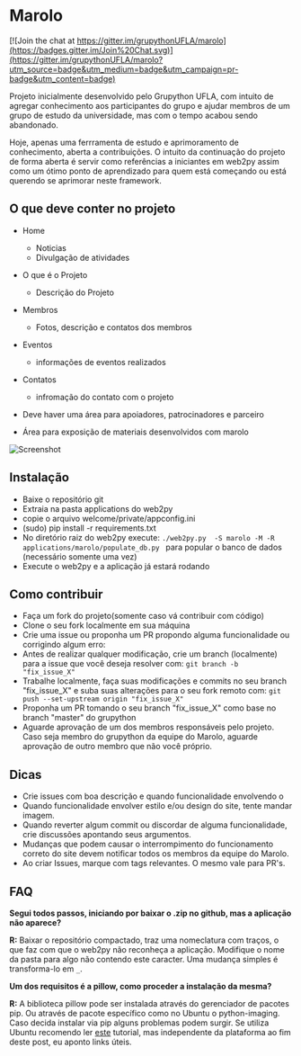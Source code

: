 Marolo
======

[![Join the chat at https://gitter.im/grupythonUFLA/marolo](https://badges.gitter.im/Join%20Chat.svg)](https://gitter.im/grupythonUFLA/marolo?utm_source=badge&utm_medium=badge&utm_campaign=pr-badge&utm_content=badge)

Projeto inicialmente desenvolvido pelo Grupython UFLA, com intuito de
agregar conhecimento aos participantes do grupo e ajudar membros de
um grupo de estudo da universidade, mas com o tempo acabou sendo abandonado.

Hoje, apenas uma ferrramenta de estudo e aprimoramento de conhecimento,
aberta a contribuições. O intuito da continuação do projeto de forma aberta
é servir como referências a iniciantes  em web2py assim como um ótimo
ponto de aprendizado para quem está começando ou está querendo se aprimorar
neste framework.

O que deve conter no projeto
----------------------------

- Home

  - Noticias
  - Divulgação de atividades

- O que é o Projeto

  - Descrição do Projeto

- Membros

  - Fotos, descrição e contatos dos membros

- Eventos

  - informações de eventos realizados

- Contatos
  - infromação do contato com o projeto

- Deve haver uma área para apoiadores, patrocinadores e parceiro
- Área para exposição de materiais desenvolvidos com marolo


![Screenshot](static/images/screenshot.gif?raw=true)



Instalação
----------

- Baixe o repositório git
- Extraia na pasta applications do web2py
- copie o arquivo welcome/private/appconfig.ini
- (sudo) pip install -r requirements.txt
- No diretório raiz do web2py execute: `./web2py.py  -S marolo -M -R applications/marolo/populate_db.py ` para popular o banco de dados (necessário somente uma vez)
- Execute o web2py e a aplicação já estará rodando

Como contribuir
---------------

- Faça um fork do projeto(somente caso vá contribuir com código) 
- Clone o seu fork localmente em sua máquina
- Crie uma issue ou proponha um PR propondo alguma funcionalidade ou corrigindo algum erro:
- Antes de realizar qualquer modificação, crie um branch (localmente) para a issue que você deseja resolver com:
` git branch -b "fix_issue_X" ` 
- Trabalhe localmente, faça suas modificações e commits no seu branch "fix_issue_X" e suba suas alterações para o seu fork remoto com:
` git push --set-upstream origin "fix_issue_X" `
- Proponha um PR tomando o seu branch "fix_issue_X" como base no branch "master" do grupython 
- Aguarde aprovação de um dos membros responsáveis pelo projeto.
Caso seja membro do grupython da equipe do Marolo, aguarde aprovação de outro membro que não você próprio.

Dicas
-----

- Crie issues com boa descrição e quando funcionalidade envolvendo o 
- Quando funcionalidade envolver estilo e/ou design do site, tente mandar imagem.
- Quando reverter algum commit ou discordar de alguma funcionalidade, crie discussões apontando seus argumentos.
- Mudanças que podem causar o interrompimento do funcionamento correto do site devem notificar todos os membros da equipe do Marolo.
- Ao criar Issues, marque com tags relevantes. O mesmo vale para PR's.

FAQ
---

**Segui todos passos, iniciando por baixar o .zip no github,
mas a aplicação não aparece?**

**R:** Baixar o repositório compactado, traz uma nomeclatura com traços,
o que faz com que o web2py não reconheça a aplicação. Modifique o nome
da pasta para algo não contendo este caracter. Uma mudança simples é
transforma-lo em `_`.

**Um dos requisitos é a pillow, como proceder a instalação da mesma?**

**R:** A biblioteca pillow pode ser instalada através do gerenciador de
pacotes pip. Ou através de pacote específico como no Ubuntu o python-imaging.
Caso decida instalar via pip alguns problemas podem surgir.
Se utiliza Ubuntu recomendo ler
[este](http://cassiobotaro.github.io/instalando-pillow.html) tutorial,
mas independente da plataforma ao fim deste post, eu aponto links úteis.
